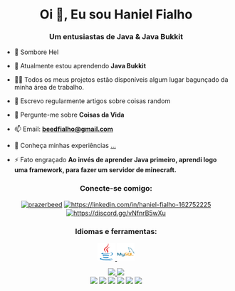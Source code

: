 <h1 align="center">Oi 👋, Eu sou Haniel Fialho</h1>
<h3 align="center">Um entusiastas de Java & Java Bukkit</h3>

- 🔭 Sombore Hel

- 🌱 Atualmente estou aprendendo **Java Bukkit**

- 👨‍💻 Todos os meus projetos estão disponíveis algum lugar bagunçado da minha área de trabalho.

- 📝 Escrevo regularmente artigos sobre coisas random

- 💬 Pergunte-me sobre **Coisas da Vida**

- 📫 Email: **beedfialho@gmail.com**

- 📄 Conheça minhas experiências [...](...)

- ⚡ Fato engraçado **Ao invés de aprender Java primeiro, aprendi logo uma framework, para fazer um servidor de minecraft.**

<h3 align="center">Conecte-se comigo:</h3>
<p align="center">
<a href="https://twitter.com/prazerbeed" target="blank"><img align="center" src="https://raw.githubusercontent.com/rahuldkjain/github-profile-readme-generator/master/src/images/icons/Social/twitter.svg" alt="prazerbeed" height="30" width="40" /></a>
<a href="https://linkedin.com/in/https://linkedin.com/in/haniel-fialho-162752225" target="blank"><img align="center" src="https://raw.githubusercontent.com/rahuldkjain/github-profile-readme-generator/master/src/images/icons/Social/linked-in-alt.svg" alt="https://linkedin.com/in/haniel-fialho-162752225" height="30" width="40" /></a>
<a href="https://discord.gg/https://discord.gg/vNfnrB5wXu" target="blank"><img align="center" src="https://raw.githubusercontent.com/rahuldkjain/github-profile-readme-generator/master/src/images/icons/Social/discord.svg" alt="https://discord.gg/vNfnrB5wXu" height="30" width="40" /></a>
</p>

<h3 align="center">Idiomas e ferramentas:</h3>
<p align="center"> <a href="https://www.java.com" target="_blank" rel="noreferrer"> <img src="https://raw.githubusercontent.com/devicons/devicon/master/icons/java/java-original.svg" alt="java" width="40" height="40"/> </a> <a href="https://www.mysql.com/" target="_blank" rel="noreferrer"> <img src="https://raw.githubusercontent.com/devicons/devicon/master/icons/mysql/mysql-original-wordmark.svg" alt="mysql" width="40" height="40"/> </a> </p>

 
 <div align="center">
  <a href="https://github.com/hanielfialho">
  <img height="180em" src="https://github-readme-stats.vercel.app/api?username=hanielfialho&show_icons=true&theme=dracula&include_all_commits=true&count_private=true"/>
  <img height="180em" src="https://github-readme-stats.vercel.app/api/top-langs/?username=hanielfialho&layout=compact&langs_count=7&theme=dracula"/>
</div>
 
 
<div align="center"> 
  <a  href="https://www.youtube.com/channel/UCmQMoUAe-iexxYS8RV0kSZg" target="_blank"><img src="https://img.shields.io/badge/YouTube-FF0000?style=for-the-badge&logo=youtube&logoColor=white" target="_blank"></a>
  <a href="https://instagram.com/haniel_fialho" target="_blank"><img src="https://img.shields.io/badge/-Instagram-%23E4405F?style=for-the-badge&logo=instagram&logoColor=white" target="_blank"></a>
 	<a href="https://www.twitch.tv/hanielf" target="_blank"><img src="https://img.shields.io/badge/Twitch-9146FF?style=for-the-badge&logo=twitch&logoColor=white" target="_blank"></a>
 <a href="https://discord.gg/vNfnrB5wXu" target="_blank"><img src="https://img.shields.io/badge/Discord-7289DA?style=for-the-badge&logo=discord&logoColor=white" target="_blank"></a> 
  <a href = "mailto:beedfialho@gmail.com"><img src="https://img.shields.io/badge/-Gmail-%23333?style=for-the-badge&logo=gmail&logoColor=white" target="_blank"></a>
  <a href="https://www.linkedin.com/in/haniel-fialho-162752225" target="_blank"><img src="https://img.shields.io/badge/-LinkedIn-%230077B5?style=for-the-badge&logo=linkedin&logoColor=white" target="_blank"></a> 
 
</div>
